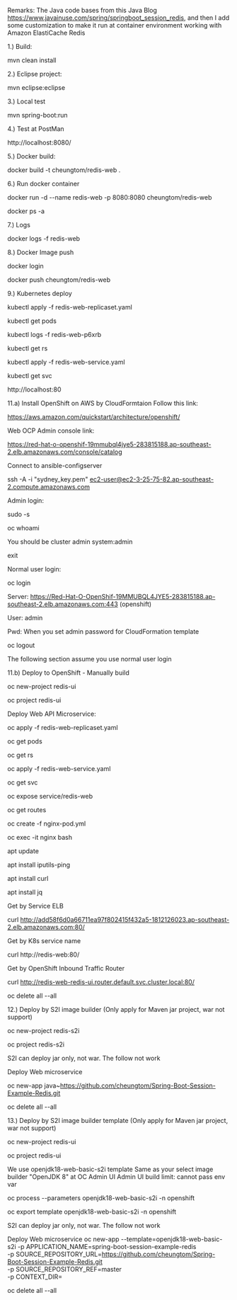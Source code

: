 Remarks: 
The Java code bases from this Java Blog https://www.javainuse.com/spring/springboot_session_redis, and then I add some customization to make it run at container environment working with Amazon ElastiCache Redis  

1.) Build:

mvn clean install

2.) Eclipse project:

mvn eclipse:eclipse

3.) Local test

mvn spring-boot:run

4.) Test at PostMan

http://localhost:8080/

5.) Docker build:

docker build -t cheungtom/redis-web .

6.) Run docker container

docker run -d --name redis-web -p 8080:8080 cheungtom/redis-web

docker ps -a

7.) Logs

docker logs -f redis-web

8.) Docker Image push

docker login

docker push cheungtom/redis-web

9.) Kubernetes deploy

kubectl apply -f redis-web-replicaset.yaml

kubectl get pods

kubectl logs -f redis-web-p6xrb

kubectl get rs


kubectl apply -f redis-web-service.yaml

kubectl get svc

http://localhost:80

11.a) Install OpenShift on AWS by CloudFormtaion
Follow this link:

https://aws.amazon.com/quickstart/architecture/openshift/

Web OCP Admin console link:

https://red-hat-o-openshif-19mmubql4jye5-283815188.ap-southeast-2.elb.amazonaws.com/console/catalog

Connect to ansible-configserver

ssh -A -i "sydney_key.pem" ec2-user@ec2-3-25-75-82.ap-southeast-2.compute.amazonaws.com

Admin login:

sudo -s

oc whoami

You should be cluster admin system:admin

exit

Normal user login:

oc login

Server: https://Red-Hat-O-OpenShif-19MMUBQL4JYE5-283815188.ap-southeast-2.elb.amazonaws.com:443 (openshift)

User: admin

Pwd: When you set admin password for CloudFormation template
 
oc logout

The following section assume you use normal user login

11.b) Deploy to OpenShift - Manually build

oc new-project redis-ui

oc project redis-ui

Deploy Web API Microservice:

oc apply -f redis-web-replicaset.yaml

oc get pods

oc get rs

oc apply -f redis-web-service.yaml

oc get svc

oc expose service/redis-web

oc get routes

oc create -f nginx-pod.yml

oc exec -it nginx bash

apt update

apt install iputils-ping

apt install curl

apt install jq

Get by Service ELB

curl http://add58f6d0a66711ea97f802415f432a5-1812126023.ap-southeast-2.elb.amazonaws.com:80/

Get by K8s service name

curl http://redis-web:80/

Get by OpenShift Inbound Traffic Router

curl http://redis-web-redis-ui.router.default.svc.cluster.local:80/

oc delete all --all

12.) Deploy by S2I image builder (Only apply for Maven jar project, war not support)

oc new-project redis-s2i

oc project redis-s2i

S2I can deploy jar only, not war. The follow not work

Deploy Web microservice

oc new-app java~https://github.com/cheungtom/Spring-Boot-Session-Example-Redis.git

oc delete all --all

13.) Deploy by S2I image builder template (Only apply for Maven jar project, war not support)

oc new-project redis-ui

oc project redis-ui

We use openjdk18-web-basic-s2i template
Same as your select image builder "OpenJDK 8" at OC Admin UI
Admin UI build limit: cannot pass env var

oc process --parameters openjdk18-web-basic-s2i -n openshift

oc export template openjdk18-web-basic-s2i -n openshift

S2I can deploy jar only, not war. The follow not work

Deploy Web microservice
oc new-app --template=openjdk18-web-basic-s2i -p APPLICATION_NAME=spring-boot-session-example-redis \
-p SOURCE_REPOSITORY_URL=https://github.com/cheungtom/Spring-Boot-Session-Example-Redis.git \
-p SOURCE_REPOSITORY_REF=master \
-p CONTEXT_DIR=

oc delete all --all
